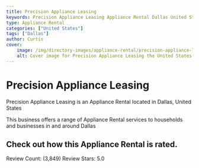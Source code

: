 ```yaml
---
title: Precision Appliance Leasing
keywords: Precision Appliance Leasing Appliance Rental Dallas United States 
type: Appliance Rental 
categories: ["United States"]
tags: ["Dallas"]
author: Curtis
cover:
    image: /img/directory-images/appliance-rental/precision-appliance-leasing.webp
    alt: Cover image for Precision Appliance Leasing the United States based Appliance Rental servicing Dallas 
---
```


# Precision Appliance Leasing
Precision Appliance Leasing is an Appliance Rental located in Dallas, United States

This business offers a range of Appliance Rental services to households and businesses in and around Dallas

## Check out how this Appliance Rental is rated.
Review Count: (3,849)
Review Stars: 5.0
